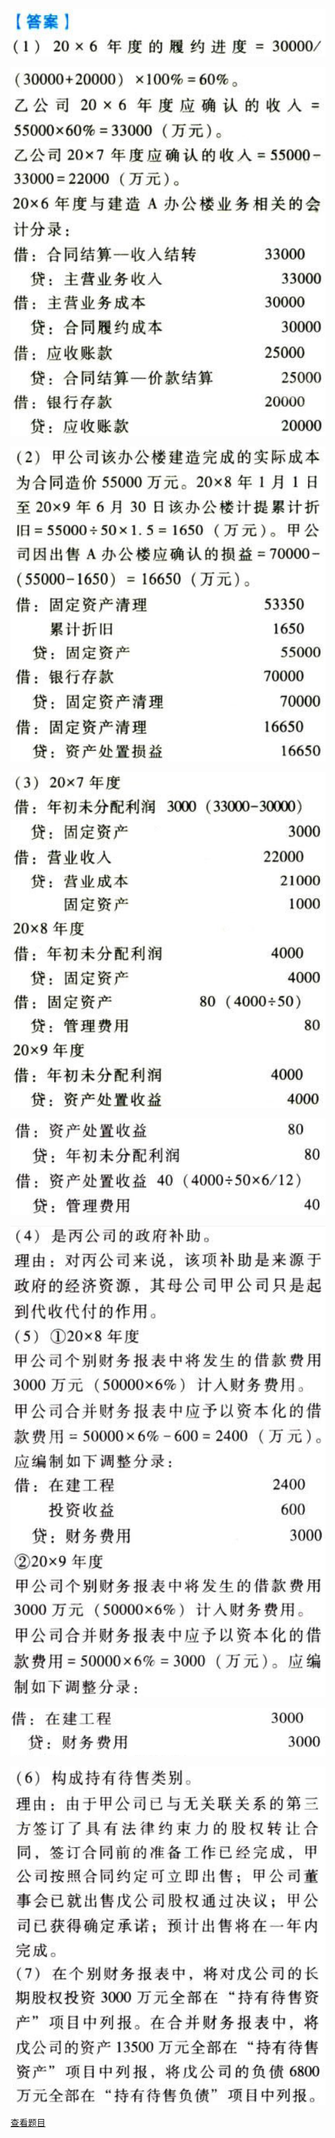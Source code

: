 ![](4e3050e8946baa892827f5d9311dd50b.png)

![](38dc287f45cc28d5a867a2a8233506f2.png)

![](4dcbcf9c0c18b62addf59532c8e01a4d.png)

![](d13a38b3d8836ded4d69b234c4c91b45.png)

![](24dede08487f1434a135533882fcc816.png)

![](0f06a1afd69743ca2a051905b519af0b.png)

![](ceb831138c72e4a9395bffc8121b77f3.png)

![](055fdb7bfabfd2f4e17ff767e9a0cbf7.png)

[查看题目](../合并财务报表.本章真题.md#23-题目)


